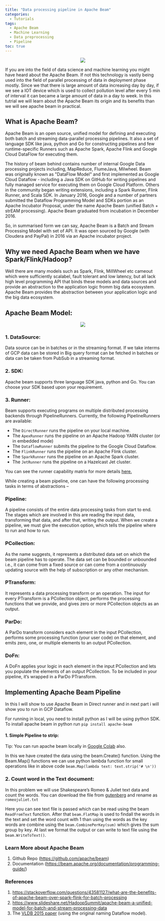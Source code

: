```yaml
---
title: "Data processing pipeline in Apache Beam"
categories:
  - Tutorials
tags:
  - Apache Beam
  - Machine Learning
  - Data preprocessing
  - Pipeline
toc: true
---
```


<p align="center">
  <img src="https://i.imgur.com/Oger284.png">
</p>


If you are into the field of data science and machine learning you might have heard about the Apache Beam. If not this technology is vastly being used into the field of parallel processing of data in deployment phase mostly. Since we that there is large amount of data increasing day by day, if we see a IOT device which is used to collect pollution level after every 5 min of interval it can became a large amount of data in a day to week. In this tutrial we will learn about the Apache Beam its origin and its benefits than we will see apache beam in practical. 

## What is Apache Beam? 

Apache Beam is an open source, unified model for defining and executing both batch and streaming data-parallel processing pipelines. It also a set of language SDK like java, python and Go for constructing pipelines and few runtime-specific Runners  such as Apache Spark, Apache Flink and Google Cloud DataFlow for executing them.

The history of beam behind contains number of internal Google Data processing projects including, MapReduce, FlumeJava, Milwheel. Beam was originally known as "DataFlow Model" and first implemented as Google Cloud Dataflow - including a Java SDK on GitHub for writing pipelines and fully managed service for executing them on Google Cloud Platform. Others in the community began writing extensions, including a Spark Runner, Flink Runner, and Scala SDK. In January 2016, Google and a number of partners submitted the Dataflow Programming Model and SDKs portion as an Apache Incubator Proposal, under the name Apache Beam (unified Batch + strEAM processing). Apache Beam graduated from incubation in December 2016.

So, in summarised form we can say, Apache Beam is a Batch and Stream Processing Model with set of API. It was open sourced by Google (with Cloudera and PayPal) in 2016 via an Apache incubator project.

## Why we need Apache Beam when we have Spark/Flink/Hadoop? 

Well there are many models such as Spark, Flink, MillWheel etc cameout which were sufficiently scalabel, fault tolerant and low latency, but all lack high level programming API that binds these models and data sources and provide an abstraction to the application logic fromm big data ecosystem. Apache Beam provides the abstraction between your application logic and the big data ecosystem. 

## Apache Beam Model: 

<p align="center">
  <img src="https://i.imgur.com/xuTr2Uk.png">
</p>

### 1. DataSource:
Data source can be in batches or in the streaming format. If we take interms of GCP data can be stored in Big query format can be fetched in batches or data can be taken from PubSub in a streaming format. 

### 2. SDK:
Apache beam supports three language SDK java, python and Go. You can choose your SDK based upon your requirement. 

### 3. Runner: 
Beam supports executing programs on multiple distributed processing backends through PipelineRunners. Currently, the following PipelineRunners are available:

* The `DirectRunner` runs the pipeline on your local machine. 
* The  `ApexRunner` runs the pipeline on an Apache Hadoop YARN cluster (or in embedded mode)
* The `DataflowRunner` submits the pipeline to the Google Cloud Dataflow.
* The `FlinkRunner` runs the pipeline on an Apache Flink cluster. 
* The `SparkRunner` runs the pipeline on an Apache Spark cluster.
* The `JetRunner` runs the pipeline on a Hazelcast Jet cluster.

You can see the runner capability matrix for more details [here.](https://beam.apache.org/documentation/runners/capability-matrix/)

While creating a beam pipeline, one can have the following processing tasks in terms of abstractions –

### Pipeline:
A pipeline consists of the entire data processing tasks from start to end. The stages which are involved in this are reading the input data, transforming that data, and after that, writing the output. When we create a pipeline, we must give the execution option, which tells the pipeline where to run and how to run.

### PCollection: 
As the name suggests, it represents a distributed data set on which the beam pipeline has to operate. The data set can be bounded or unbounded i.e., it can come from a fixed source or can come from a continuously updating source with the help of subscription or any other mechanism.

### PTransform: 
It represents a data processing transform or an operation. The input for every PTransform is a PCollection object, performs the processing functions that we provide, and gives zero or more PCollection objects as an output.

### ParDo: 
A ParDo transform considers each element in the input PCollection, performs some processing function (your user code) on that element, and emits zero, one, or multiple elements to an output PCollection.

### DoFn: 
A DoFn applies your logic in each element in the input PCollection and lets you populate the elements of an output PCollection. To be included in your pipeline, it’s wrapped in a ParDo PTransform.

## Implementing Apache Beam Pipeline

In this I will show to use Apache Beam in Direct runner and in next part i will show you to run in GCP Dataflow. 

For running in local, you need to install python as I will be using python SDK. To install apache beam in python run `pip install apache-beam`

#### 1. Simple Pipeline to strip: 

Tip: You can run apache beam locally in [Google Colab](https://colab.research.google.com) also. 

<script src="https://gist.github.com/AtriSaxena/faf26672653ba6d12a5ade66958c0606.js"></script>

In this we have created the data using the beam.Create() function. Using the Beam.Map() functions we can use python lambda function for small operations like in above code `beam.Map(lambda text: text.strip('# \n'))`

### 2. Count word in the Text document: 

In this problem we will use Shakespeare’s Romeo & Juliet text data and count the words. You can download the file from [gutenberg](http://www.gutenberg.org/cache/epub/1777/pg1777.txt) and rename as `romeojuliet.txt`

<script src="https://gist.github.com/AtriSaxena/d185b2e67e4186c317bd48c22813b439.js"></script>

Here you can see text file is passed which can be read using the beam `ReadFromText` function. After that `beam.FlatMap` is used to findall the words in the text and set the word count with 1 than using the words as the key words are combine using the `beam.CombinePerKey(sum)` which gives the sum group by key. At last we format the output or can write to text file using the `beam.WriteToText()`.

### Learn More about Apache Beam

1. Github Repo (https://github.com/apache/beam)
2. Documentation (https://beam.apache.org/documentation/programming-guide/)

### References

1. https://stackoverflow.com/questions/43581127/what-are-the-benefits-of-apache-beam-over-spark-flink-for-batch-processing
2. https://www.slideshare.net/HadoopSummit/apache-beam-a-unified-model-for-batch-and-stream-processing-data
3. The [VLDB 2015 paper](http://www.vldb.org/pvldb/vol8/p1792-Akidau.pdf) (using the original naming Dataflow model).
